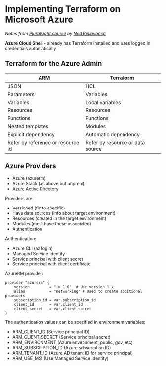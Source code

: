 # Implementing Terraform on Microsoft Azure

*Notes from [Pluralsight course](https://www.pluralsight.com/courses/implementing-terraform-microsoft-azure) by [Ned Bellavance](https://twitter.com/Ned1313)*

**Azure Cloud Shell** - already has Terraform installed and uses logged in credentials automatically

## Terraform for the Azure Admin

| ARM                               | Terraform                        |
| --------------------------------- | -------------------------------- |
| JSON                              | HCL                              |
| Parameters                        | Variables                        |
| Variables                         | Local variables                  |
| Resources                         | Resources                        |
| Functions                         | Functions                        |
| Nested templates                  | Modules                          |
| Explicit dependency               | Automatic dependency             |
| Refer by reference or resource id | Refer by resource or data source |

## Azure Providers

- Azure (azurerm)
- Azure Stack (as above but onprem)
- Azure Active Directory

Providers are:

- Versioned (fix to specific)
- Have data sources (info about target environment)
- Resources (created in the target environment)
- Modules (most have these associated)
- Authentication 

Authentication:

- Azure CLI (az login)
- Managed Service Identity
- Service principal with client secret
- Service principal with client certificate

AzureRM provider:

```hcl
provider "azurerm" {
	version			= "~> 1.0"	# Use version 1.x
	alias			= "networking" # Used to create additional providers
	subscription_id	= var.subscription_id
	client_id		= var.client_id
	client_secret	= var.client_secret
}
```

The authentication values can be specified in environment variables:

- ARM_CLIENT_ID (Service principal ID)
- ARM_CLIENT_SECRET (Service principal secret)
- ARM_ENVIRONMENT (Azure environment, public, gov, etc)
- ARM_SUBSCRIPTION_ID (Azure subscription ID)
- ARM_TENANT_ID (Azure AD tenant ID for service principal)
- ARM_USE_MSI (Use Managed Service Identity)

